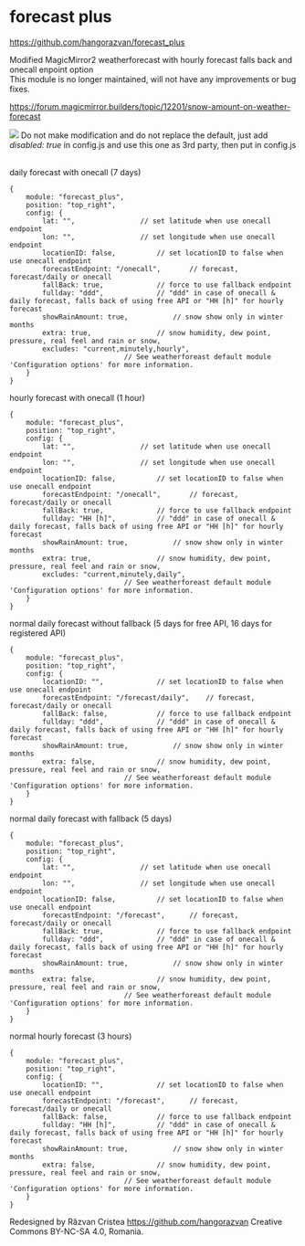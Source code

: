 # forecast plus

https://github.com/hangorazvan/forecast_plus

Modified MagicMirror2 weatherforecast with hourly forecast falls back and onecall enpoint option
<br>This module is no longer maintained, will not have any improvements or bug fixes.

https://forum.magicmirror.builders/topic/12201/snow-amount-on-weather-forecast

<img src=https://github.com/hangorazvan/forecast_plus/blob/master/preview.png>
Do not make modification and do not replace the default, just add <i>disabled: true</i> in config.js and use this one as 3rd party, then put in config.js

<br>daily forecast with onecall (7 days)

	{
		module: "forecast_plus",
		position: "top_right",
		config: {
			lat: "",				// set latitude when use onecall endpoint
			lon: "",				// set longitude when use onecall endpoint
			locationID: false,			// set locationID to false when use onecall endpoint
			forecastEndpoint: "/onecall",		// forecast, forecast/daily or onecall
			fallBack: true,				// force to use fallback endpoint
			fullday: "ddd", 			// "ddd" in case of onecall & daily forecast, falls back of using free API or "HH [h]" for hourly forecast
			showRainAmount: true, 			// snow show only in winter months
			extra: true,				// snow humidity, dew point, pressure, real feel and rain or snow, 
			excludes: "current,minutely,hourly",
								// See weatherforeast default module 'Configuration options' for more information.
		}
	}

hourly forecast with onecall (1 hour)

	{
		module: "forecast_plus",
		position: "top_right",
		config: {
			lat: "",				// set latitude when use onecall endpoint
			lon: "",				// set longitude when use onecall endpoint
			locationID: false,			// set locationID to false when use onecall endpoint
			forecastEndpoint: "/onecall",		// forecast, forecast/daily or onecall
			fallBack: true,				// force to use fallback endpoint
			fullday: "HH [h]", 			// "ddd" in case of onecall & daily forecast, falls back of using free API or "HH [h]" for hourly forecast
			showRainAmount: true, 			// snow show only in winter months
			extra: true,				// snow humidity, dew point, pressure, real feel and rain or snow, 
			excludes: "current,minutely,daily",
								// See weatherforeast default module 'Configuration options' for more information.
		}
	}

normal daily forecast without fallback (5 days for free API, 16 days for registered API)

	{
		module: "forecast_plus",
		position: "top_right",
		config: {
			locationID: "",				// set locationID to false when use onecall endpoint
			forecastEndpoint: "/forecast/daily",	// forecast, forecast/daily or onecall
			fallBack: false,			// force to use fallback endpoint
			fullday: "ddd", 			// "ddd" in case of onecall & daily forecast, falls back of using free API or "HH [h]" for hourly forecast
			showRainAmount: true, 			// snow show only in winter months
			extra: false,				// snow humidity, dew point, pressure, real feel and rain or snow, 
								// See weatherforeast default module 'Configuration options' for more information.
		}
	}

normal daily forecast with fallback (5 days)

	{
		module: "forecast_plus",
		position: "top_right",
		config: {
			lat: "",				// set latitude when use onecall endpoint
			lon: "",				// set longitude when use onecall endpoint
			locationID: false,			// set locationID to false when use onecall endpoint
			forecastEndpoint: "/forecast",		// forecast, forecast/daily or onecall
			fallBack: true,				// force to use fallback endpoint
			fullday: "ddd", 			// "ddd" in case of onecall & daily forecast, falls back of using free API or "HH [h]" for hourly forecast
			showRainAmount: true, 			// snow show only in winter months
			extra: false,				// snow humidity, dew point, pressure, real feel and rain or snow, 
								// See weatherforeast default module 'Configuration options' for more information.
		}
	}

normal hourly forecast (3 hours)

	{
		module: "forecast_plus",
		position: "top_right",
		config: {
			locationID: "",				// set locationID to false when use onecall endpoint
			forecastEndpoint: "/forecast",		// forecast, forecast/daily or onecall
			fallBack: false,			// force to use fallback endpoint
			fullday: "HH [h]", 			// "ddd" in case of onecall & daily forecast, falls back of using free API or "HH [h]" for hourly forecast
			showRainAmount: true, 			// snow show only in winter months
			extra: false,				// snow humidity, dew point, pressure, real feel and rain or snow, 
								// See weatherforeast default module 'Configuration options' for more information.
		}
	}

Redesigned by Răzvan Cristea
https://github.com/hangorazvan
Creative Commons BY-NC-SA 4.0, Romania.